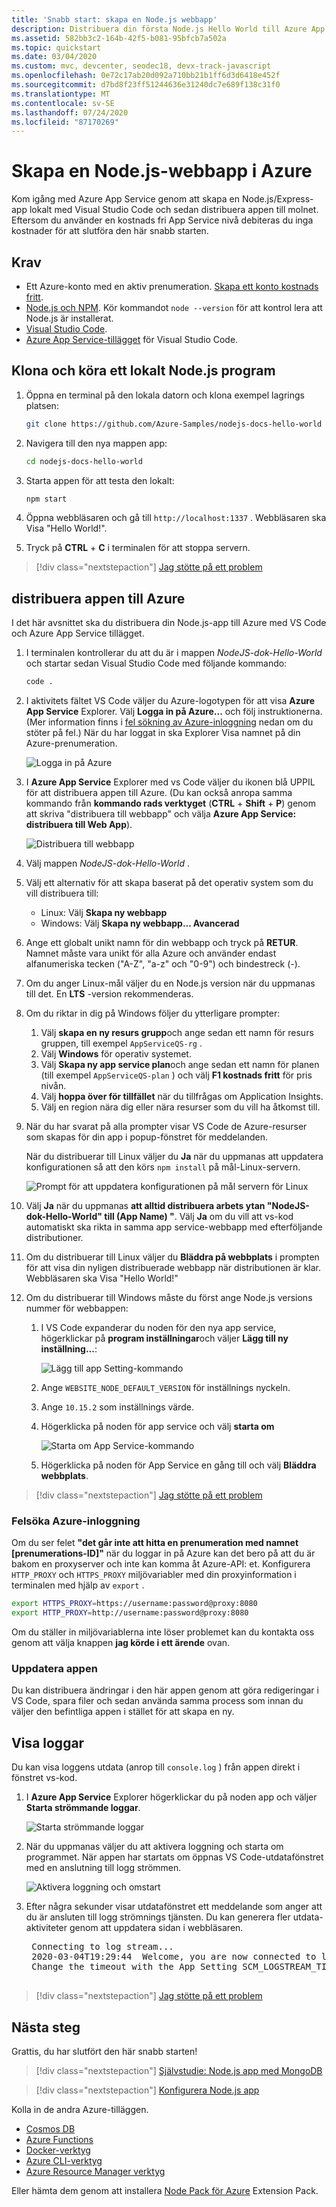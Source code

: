```yaml
---
title: 'Snabb start: skapa en Node.js webbapp'
description: Distribuera din första Node.js Hello World till Azure App Service på några minuter. Du distribuerar med Visual Studio Code, som är en av många sätt att distribuera till App Service.
ms.assetid: 582bb3c2-164b-42f5-b081-95bfcb7a502a
ms.topic: quickstart
ms.date: 03/04/2020
ms.custom: mvc, devcenter, seodec18, devx-track-javascript
ms.openlocfilehash: 0e72c17ab20d092a710bb21b1ff6d3d6418e452f
ms.sourcegitcommit: d7bd8f23ff51244636e31240dc7e689f138c31f0
ms.translationtype: MT
ms.contentlocale: sv-SE
ms.lasthandoff: 07/24/2020
ms.locfileid: "87170269"
---
```

# <a name="create-a-nodejs-web-app-in-azure"></a>Skapa en Node.js-webbapp i Azure 

Kom igång med Azure App Service genom att skapa en Node.js/Express-app lokalt med Visual Studio Code och sedan distribuera appen till molnet. Eftersom du använder en kostnads fri App Service nivå debiteras du inga kostnader för att slutföra den här snabb starten.

## <a name="prerequisites"></a>Krav

- Ett Azure-konto med en aktiv prenumeration. [Skapa ett konto kostnads fritt](https://azure.microsoft.com/free/?utm_source=campaign&utm_campaign=vscode-tutorial-app-service-extension&mktingSource=vscode-tutorial-app-service-extension).
- [Node.js och NPM](https://nodejs.org). Kör kommandot `node --version` för att kontrol lera att Node.js är installerat.
- [Visual Studio Code](https://code.visualstudio.com/).
- [Azure App Service-tillägget](https://marketplace.visualstudio.com/items?itemName=ms-azuretools.vscode-azureappservice) för Visual Studio Code.

## <a name="clone-and-run-a-local-nodejs-application"></a>Klona och köra ett lokalt Node.js program

1. Öppna en terminal på den lokala datorn och klona exempel lagrings platsen:

    ```bash
    git clone https://github.com/Azure-Samples/nodejs-docs-hello-world
    ```

1. Navigera till den nya mappen app:

    ```bash
    cd nodejs-docs-hello-world
    ```

1. Starta appen för att testa den lokalt:

    ```bash
    npm start
    ```
    
1. Öppna webbläsaren och gå till `http://localhost:1337` . Webbläsaren ska Visa "Hello World!".

1. Tryck på **CTRL** + **C** i terminalen för att stoppa servern.

> [!div class="nextstepaction"]
> [Jag stötte på ett problem](https://www.research.net/r/PWZWZ52?tutorial=node-deployment-azure-app-service&step=create-app)

## <a name="deploy-the-app-to-azure"></a>distribuera appen till Azure

I det här avsnittet ska du distribuera din Node.js-app till Azure med VS Code och Azure App Service tillägget.

1. I terminalen kontrollerar du att du är i mappen *NodeJS-dok-Hello-World* och startar sedan Visual Studio Code med följande kommando:

    ```bash
    code .
    ```

1. I aktivitets fältet VS Code väljer du Azure-logotypen för att visa **Azure App Service** Explorer. Välj **Logga in på Azure...** och följ instruktionerna. (Mer information finns i [fel sökning av Azure-inloggning](#troubleshooting-azure-sign-in) nedan om du stöter på fel.) När du har loggat in ska Explorer Visa namnet på din Azure-prenumeration.

    ![Logga in på Azure](containers/media/quickstart-nodejs/sign-in.png)

1. I **Azure App Service** Explorer med vs Code väljer du ikonen blå UPPIL för att distribuera appen till Azure. (Du kan också anropa samma kommando från **kommando rads verktyget** (**CTRL** + **Shift** + **P**) genom att skriva "distribuera till webbapp" och välja **Azure App Service: distribuera till Web App**).

    ![Distribuera till webbapp](containers/media/quickstart-nodejs/deploy.png)
        
1. Välj mappen *NodeJS-dok-Hello-World* .

1. Välj ett alternativ för att skapa baserat på det operativ system som du vill distribuera till:

    - Linux: Välj **Skapa ny webbapp**
    - Windows: Välj **Skapa ny webbapp... Avancerad**

1. Ange ett globalt unikt namn för din webbapp och tryck på **RETUR**. Namnet måste vara unikt för alla Azure och använder endast alfanumeriska tecken ("A-Z", "a-z" och "0-9") och bindestreck (-).

1. Om du anger Linux-mål väljer du en Node.js version när du uppmanas till det. En **LTS** -version rekommenderas.

1. Om du riktar in dig på Windows följer du ytterligare prompter:
    1. Välj **skapa en ny resurs grupp**och ange sedan ett namn för resurs gruppen, till exempel `AppServiceQS-rg` .
    1. Välj **Windows** för operativ systemet.
    1. Välj **Skapa ny app service plan**och ange sedan ett namn för planen (till exempel `AppServiceQS-plan` ) och välj **F1 kostnads fritt** för pris nivån.
    1. Välj **hoppa över för tillfället** när du tillfrågas om Application Insights.
    1. Välj en region nära dig eller nära resurser som du vill ha åtkomst till.

1. När du har svarat på alla prompter visar VS Code de Azure-resurser som skapas för din app i popup-fönstret för meddelanden.

    När du distribuerar till Linux väljer du **Ja** när du uppmanas att uppdatera konfigurationen så att den körs `npm install` på mål-Linux-servern.

    ![Prompt för att uppdatera konfigurationen på mål servern för Linux](containers/media/quickstart-nodejs/server-build.png)

1. Välj **Ja** när du uppmanas **att alltid distribuera arbets ytan "NodeJS-dok-Hello-World" till (App Name) "**. Välj **Ja** om du vill att vs-kod automatiskt ska rikta in samma app service-webbapp med efterföljande distributioner.

1. Om du distribuerar till Linux väljer du **Bläddra på webbplats** i prompten för att visa din nyligen distribuerade webbapp när distributionen är klar. Webbläsaren ska Visa "Hello World!"

1. Om du distribuerar till Windows måste du först ange Node.js versions nummer för webbappen:

    1. I VS Code expanderar du noden för den nya app service, högerklickar på **program inställningar**och väljer **Lägg till ny inställning...**:

        ![Lägg till app Setting-kommando](containers/media/quickstart-nodejs/add-setting.png)

    1. Ange `WEBSITE_NODE_DEFAULT_VERSION` för inställnings nyckeln.
    1. Ange `10.15.2` som inställnings värde.
    1. Högerklicka på noden för app service och välj **starta om**

        ![Starta om App Service-kommando](containers/media/quickstart-nodejs/restart.png)

    1. Högerklicka på noden för App Service en gång till och välj **Bläddra webbplats**.

> [!div class="nextstepaction"]
> [Jag stötte på ett problem](https://www.research.net/r/PWZWZ52?tutorial=node-deployment-azure-app-service&step=deploy-app)

### <a name="troubleshooting-azure-sign-in"></a>Felsöka Azure-inloggning

Om du ser felet **"det går inte att hitta en prenumeration med namnet [prenumerations-ID]"** när du loggar in på Azure kan det bero på att du är bakom en proxyserver och inte kan komma åt Azure-API: et. Konfigurera `HTTP_PROXY` och `HTTPS_PROXY` miljövariabler med din proxyinformation i terminalen med hjälp av `export` .

```bash
export HTTPS_PROXY=https://username:password@proxy:8080
export HTTP_PROXY=http://username:password@proxy:8080
```

Om du ställer in miljövariablerna inte löser problemet kan du kontakta oss genom att välja knappen **jag körde i ett ärende** ovan.

### <a name="update-the-app"></a>Uppdatera appen

Du kan distribuera ändringar i den här appen genom att göra redigeringar i VS Code, spara filer och sedan använda samma process som innan du väljer den befintliga appen i stället för att skapa en ny.

## <a name="viewing-logs"></a>Visa loggar

Du kan visa loggens utdata (anrop till `console.log` ) från appen direkt i fönstret vs-kod.

1. I **Azure App Service** Explorer högerklickar du på noden app och väljer **Starta strömmande loggar**.

    ![Starta strömmande loggar](containers/media/quickstart-nodejs/view-logs.png)

1. När du uppmanas väljer du att aktivera loggning och starta om programmet. När appen har startats om öppnas VS Code-utdatafönstret med en anslutning till logg strömmen. 

    ![Aktivera loggning och omstart](containers/media/quickstart-nodejs/enable-restart.png)

1. Efter några sekunder visar utdatafönstret ett meddelande som anger att du är ansluten till logg strömnings tjänsten. Du kan generera fler utdata-aktiviteter genom att uppdatera sidan i webbläsaren.

    <pre>
    Connecting to log stream...
    2020-03-04T19:29:44  Welcome, you are now connected to log-streaming service. The default timeout is 2 hours.
    Change the timeout with the App Setting SCM_LOGSTREAM_TIMEOUT (in seconds).    
    </pre>

> [!div class="nextstepaction"]
> [Jag stötte på ett problem](https://www.research.net/r/PWZWZ52?tutorial=node-deployment-azure-app-service&step=tailing-logs)

## <a name="next-steps"></a>Nästa steg

Grattis, du har slutfört den här snabb starten!

> [!div class="nextstepaction"]
> [Självstudie: Node.js app med MongoDB](app-service-web-tutorial-nodejs-mongodb-app.md)

> [!div class="nextstepaction"]
> [Konfigurera Node.js app](configure-language-nodejs.md)

Kolla in de andra Azure-tilläggen.

* [Cosmos DB](https://marketplace.visualstudio.com/items?itemName=ms-azuretools.vscode-cosmosdb)
* [Azure Functions](https://marketplace.visualstudio.com/items?itemName=ms-azuretools.vscode-azurefunctions)
* [Docker-verktyg](https://marketplace.visualstudio.com/items?itemName=PeterJausovec.vscode-docker)
* [Azure CLI-verktyg](https://marketplace.visualstudio.com/items?itemName=ms-vscode.azurecli)
* [Azure Resource Manager verktyg](https://marketplace.visualstudio.com/items?itemName=msazurermtools.azurerm-vscode-tools)

Eller hämta dem genom att installera [Node Pack för Azure](https://marketplace.visualstudio.com/items?itemName=ms-vscode.vscode-node-azure-pack) Extension Pack.

